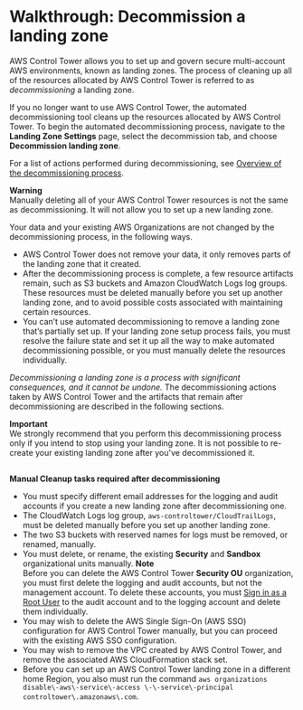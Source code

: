 # Walkthrough: Decommission a landing zone<a name="decommission-landing-zone"></a>

AWS Control Tower allows you to set up and govern secure multi\-account AWS environments, known as landing zones\. The process of cleaning up all of the resources allocated by AWS Control Tower is referred to as *decommissioning* a landing zone\. 

If you no longer want to use AWS Control Tower, the automated decommissioning tool cleans up the resources allocated by AWS Control Tower\. To begin the automated decommissioning process, navigate to the **Landing Zone Settings** page, select the decommission tab, and choose **Decommission landing zone**\.

For a list of actions performed during decommissioning, see [Overview of the decommissioning process](decommissioning-process-overview.md)\.

**Warning**  
Manually deleting all of your AWS Control Tower resources is not the same as decommissioning\. It will not allow you to set up a new landing zone\.

 Your data and your existing AWS Organizations are not changed by the decommissioning process, in the following ways\.
+ AWS Control Tower does not remove your data, it only removes parts of the landing zone that it created\.
+ After the decommissioning process is complete, a few resource artifacts remain, such as S3 buckets and Amazon CloudWatch Logs log groups\. These resources must be deleted manually before you set up another landing zone, and to avoid possible costs associated with maintaining certain resources\.
+ You can’t use automated decommissioning to remove a landing zone that’s partially set up\. If your landing zone setup process fails, you must resolve the failure state and set it up all the way to make automated decommissioning possible, or you must manually delete the resources individually\.

*Decommissioning a landing zone is a process with significant consequences, and it cannot be undone\.* The decommissioning actions taken by AWS Control Tower and the artifacts that remain after decommissioning are described in the following sections\.

**Important**  
 We strongly recommend that you perform this decommissioning process only if you intend to stop using your landing zone\. It is not possible to re\-create your existing landing zone after you've decommissioned it\.

## <a name="manual-cleanup-required"></a>

**Manual Cleanup tasks required after decommissioning**
+ You must specify different email addresses for the logging and audit accounts if you create a new landing zone after decommissioning one\.
+ The CloudWatch Logs log group, `aws-controltower/CloudTrailLogs`, must be deleted manually before you set up another landing zone\.
+ The two S3 buckets with reserved names for logs must be removed, or renamed, manually\.
+ You must delete, or rename, the existing **Security** and **Sandbox** organizational units manually\.
**Note**  
Before you can delete the AWS Control Tower **Security OU** organization, you must first delete the logging and audit accounts, but not the management account\. To delete these accounts, you must [Sign in as a Root User](best-practices.md#root-login) to the audit account and to the logging account and delete them individually\. 
+  You may wish to delete the AWS Single Sign\-On \(AWS SSO\) configuration for AWS Control Tower manually, but you can proceed with the existing AWS SSO configuration\.
+ You may wish to remove the VPC created by AWS Control Tower, and remove the associated AWS CloudFormation stack set\.
+ Before you can set up an AWS Control Tower landing zone in a different home Region, you also must run the command `aws organizations disable\-aws\-service\-access \-\-service\-principal controltower\.amazonaws\.com`\.